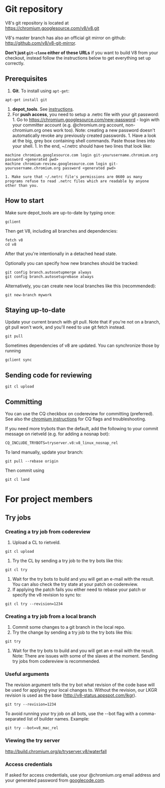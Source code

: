 # Git repository

V8's git repository is located at https://chromium.googlesource.com/v8/v8.git

V8's master branch has also an official git mirror on github: http://github.com/v8/v8-git-mirror.

**Don't just `git-clone` either of these URLs** if you want to build V8 from your checkout, instead follow the instructions below to get everything set up correctly.

## Prerequisites

  1. **Git**. To install using `apt-get`:
```
apt-get install git
```
  1. **depot\_tools**. See [instructions](http://dev.chromium.org/developers/how-tos/install-depot-tools).
  1. For **push access**, you need to setup a .netrc file with your git password:
    1. Go to https://chromium.googlesource.com/new-password - login with your committer account (e.g. @chromium.org account, non-chromium.org ones work too). Note: creating a new password doesn't automatically revoke any previously created passwords.
    1. Have a look at the big, grey box containing shell commands. Paste those lines into your shell.
    1. In the end, ~/.netrc should have two lines that look like:
```
machine chromium.googlesource.com login git-yourusername.chromium.org password <generated pwd>
machine chromium-review.googlesource.com login git-yourusername.chromium.org password <generated pwd>
```
    1. Make sure that ~/.netrc file's permissions are 0600 as many programs refuse to read .netrc files which are readable by anyone other than you.


## How to start

Make sure depot\_tools are up-to-date by typing once:

```
gclient
```


Then get V8, including all branches and dependencies:

```
fetch v8
cd v8
```

After that you're intentionally in a detached head state.

Optionally you can specify how new branches should be tracked:

```
git config branch.autosetupmerge always
git config branch.autosetuprebase always
```

Alternatively, you can create new local branches like this (recommended):

```
git new-branch mywork
```

## Staying up-to-date

Update your current branch with git pull. Note that if you're not on a branch, git pull won't work, and you'll need to use git fetch instead.

```
git pull
```

Sometimes dependencies of v8 are updated. You can synchronize those by running

```
gclient sync
```

## Sending code for reviewing

```
git cl upload
```

## Committing

You can use the CQ checkbox on codereview for committing (preferred). See also the [chromium instructions](http://www.chromium.org/developers/testing/commit-queue) for CQ flags and troubleshooting.

If you need more trybots than the default, add the following to your commit message on rietveld (e.g. for adding a nosnap bot):

```
CQ_INCLUDE_TRYBOTS=tryserver.v8:v8_linux_nosnap_rel
```

To land manually, update your branch:

```
git pull --rebase origin
```

Then commit using

```
git cl land
```

# For project members


## Try jobs

### Creating a try job from codereview

  1. Upload a CL to rietveld.
```
git cl upload
```
  1. Try the CL by sending a try job to the try bots like this:
```
git cl try
```
  1. Wait for the try bots to build and you will get an e-mail with the result. You can also check the try state at your patch on codereview.
  1. If applying the patch fails you either need to rebase your patch or specify the v8 revision to sync to:
```
git cl try --revision=1234
```

### Creating a try job from a local branch

  1. Commit some changes to a git branch in the local repo.
  1. Try the change by sending a try job to the try bots like this:
```
git try
```
  1. Wait for the try bots to build and you will get an e-mail with the result. Note: There are issues with some of the slaves at the moment. Sending try jobs from codereview is recommended.

### Useful arguments

The revision argument tells the try bot what revision of the code base will be used for applying your local changes to. Without the revision, our LKGR revision is used as the base (http://v8-status.appspot.com/lkgr).
```
git try --revision=1234
```
To avoid running your try job on all bots, use the --bot flag with a comma-separated list of builder names. Example:
```
git try --bot=v8_mac_rel
```

### Viewing the try server

http://build.chromium.org/p/tryserver.v8/waterfall

### Access credentials

If asked for access credentials, use your @chromium.org email address and your generated password from [googlecode.com](http://code.google.com/hosting/settings).